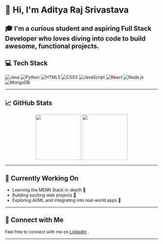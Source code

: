 # 👋 Hi, I'm Aditya Raj Srivastava

🎓 I'm a curious student and aspiring Full Stack Developer who loves diving into code to build awesome, functional projects.
---

## 💻 Tech Stack
![Java](https://img.shields.io/badge/Java-ED8B00?style=for-the-badge&logo=java&logoColor=white)
![Python](https://img.shields.io/badge/Python-FFD43B?style=for-the-badge&logo=python&logoColor=darkgreen)
![HTML5](https://img.shields.io/badge/HTML5-E34F26?style=for-the-badge&logo=html5&logoColor=white)
![CSS3](https://img.shields.io/badge/CSS3-1572B6?style=for-the-badge&logo=css3&logoColor=white)
![JavaScript](https://img.shields.io/badge/JavaScript-F7DF1E?style=for-the-badge&logo=javascript&logoColor=black)
![React](https://img.shields.io/badge/React-20232a?style=for-the-badge&logo=react&logoColor=61DAFB)
![Node.js](https://img.shields.io/badge/Node.js-339933?style=for-the-badge&logo=nodedotjs&logoColor=white)
![MongoDB](https://img.shields.io/badge/MongoDB-4EA94B?style=for-the-badge&logo=mongodb&logoColor=white)

---

## 📈 GitHub Stats
<div align="center">
  <img src="https://github-readme-stats.vercel.app/api?username=adityarajsrv&show_icons=true&theme=radical" height="150"/>
  <img src="https://github-readme-stats.vercel.app/api/top-langs/?username=adityarajsrv&layout=compact&theme=radical" height="150"/>
</div>

---

## 🚀 Currently Working On
- Learning the MERN Stack in-depth 🧠
- Building exciting web projects 🧩
- Exploring AI/ML and integrating into real-world apps 🤖

---

## 🔗 Connect with Me
Feel free to connect with me on [LinkedIn](https://www.linkedin.com/in/adityarajsrv)
.

---



